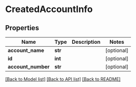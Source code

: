 # CreatedAccountInfo

## Properties
Name | Type | Description | Notes
------------ | ------------- | ------------- | -------------
**account_name** | **str** |  | [optional] 
**id** | **int** |  | [optional] 
**account_number** | **str** |  | [optional] 

[[Back to Model list]](../README.md#documentation-for-models) [[Back to API list]](../README.md#documentation-for-api-endpoints) [[Back to README]](../README.md)


